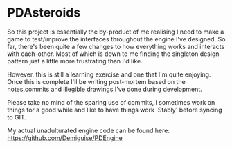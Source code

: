 PDAsteroids
===========

So this project is essentially the by-product of me realising I need to make a game to test/improve the interfaces throughout the engine I've designed. So far, there's been quite a few changes to how everything works and interacts with each-other. Most of which is down to me finding the singleton design pattern just a little more frustrating than I'd like. 

However, this is still a learning exercise and one that I'm quite enjoying. Once this is complete I'll be writing post-mortem based on the notes,commits and illegible drawings I've done during development.

Please take no mind of the sparing use of commits, I sometimes work on things for a good while and like to have things work 'Stably' before syncing to GIT.

My actual unadulturated engine code can be found here: https://github.com/Demiguise/PDEngine
